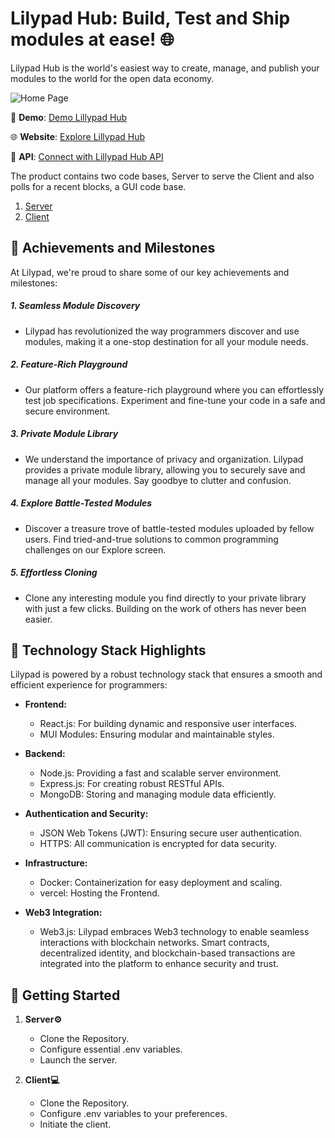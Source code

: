 # Lilypad Hub: Build, Test and Ship modules at ease! 🌐

Lilypad Hub is the world's easiest way to create, manage, and publish your modules to the world for the open data economy.

![Home Page](https://i.ibb.co/r5wpLy6/Screenshot-2023-09-27-202620.png)

🎥 **Demo**: [Demo Lillypad Hub](https://youtu.be/sG9EPa0h5x0)

🌐 **Website**: [Explore Lillypad Hub](https://www.lilypadhub.xyz/welcome)

📂 **API**: [Connect with Lillypad Hub API](https://api.lilypadhub.xyz/)

The product contains two code bases, Server to serve the Client and also polls for a recent blocks, a GUI code base.

1. [Server](https://github.com/oBLAZERo2001/lilypad-hub)
2. [Client](https://github.com/oBLAZERo2001/lilypad-hub-server)

## 🚀 Achievements and Milestones

At Lilypad, we're proud to share some of our key achievements and milestones:

##### 1. Seamless Module Discovery

- Lilypad has revolutionized the way programmers discover and use modules, making it a one-stop destination for all your module needs.

##### 2. Feature-Rich Playground

- Our platform offers a feature-rich playground where you can effortlessly test job specifications. Experiment and fine-tune your code in a safe and secure environment.

##### 3. Private Module Library

- We understand the importance of privacy and organization. Lilypad provides a private module library, allowing you to securely save and manage all your modules. Say goodbye to clutter and confusion.

##### 4. Explore Battle-Tested Modules

- Discover a treasure trove of battle-tested modules uploaded by fellow users. Find tried-and-true solutions to common programming challenges on our Explore screen.

##### 5. Effortless Cloning

- Clone any interesting module you find directly to your private library with just a few clicks. Building on the work of others has never been easier.

## 💼 Technology Stack Highlights

Lilypad is powered by a robust technology stack that ensures a smooth and efficient experience for programmers:

- **Frontend:**

  - React.js: For building dynamic and responsive user interfaces.
  - MUI Modules: Ensuring modular and maintainable styles.

- **Backend:**

  - Node.js: Providing a fast and scalable server environment.
  - Express.js: For creating robust RESTful APIs.
  - MongoDB: Storing and managing module data efficiently.

- **Authentication and Security:**

  - JSON Web Tokens (JWT): Ensuring secure user authentication.
  - HTTPS: All communication is encrypted for data security.

- **Infrastructure:**

  - Docker: Containerization for easy deployment and scaling.
  - vercel: Hosting the Frontend.

- **Web3 Integration:**
  - Web3.js: Lilypad embraces Web3 technology to enable seamless interactions with blockchain networks. Smart contracts, decentralized identity, and blockchain-based transactions are integrated into the platform to enhance security and trust.

## 🚀 Getting Started

1. **Server⚙️**

   - Clone the Repository.
   - Configure essential .env variables.
   - Launch the server.

2. **Client💻**
   - Clone the Repository.
   - Configure .env variables to your preferences.
   - Initiate the client.
